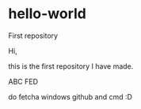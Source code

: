 # hello-world
First repository

Hi,

this is the first repository I have made.

ABC
FED

do fetcha
windows github and cmd :D
